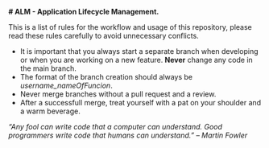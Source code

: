 **# ALM - Application Lifecycle Management.**

This is a list of rules for the workflow and usage of this repository, please read these rules carefully to avoid unnecessary conflicts.


- It is important that you always start a separate branch when developing or when you are working on a new feature. **Never** change any code in the main branch.
- The format of the branch creation should always be *username_nameOfFuncion*.
- Never merge branches without a pull request and a review.
- After a successfull merge, treat yourself with a pat on your shoulder and a warm beverage.

*“Any fool can write code that a computer can understand. Good programmers write code that humans can understand.” – Martin Fowler*
